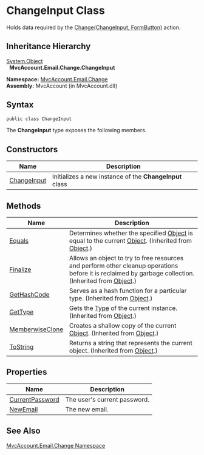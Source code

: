 ChangeInput Class
=================
Holds data required by the [Change(ChangeInput, FormButton)][1] action.


Inheritance Hierarchy
---------------------
[System.Object][2]  
  **MvcAccount.Email.Change.ChangeInput**  

**Namespace:** [MvcAccount.Email.Change][3]  
**Assembly:** MvcAccount (in MvcAccount.dll)

Syntax
------

```csharp
public class ChangeInput
```

The **ChangeInput** type exposes the following members.


Constructors
------------

Name             | Description                                             
---------------- | ------------------------------------------------------- 
[ChangeInput][4] | Initializes a new instance of the **ChangeInput** class 


Methods
-------

Name                  | Description                                                                                                                                                
--------------------- | ---------------------------------------------------------------------------------------------------------------------------------------------------------- 
[Equals][5]           | Determines whether the specified [Object][2] is equal to the current [Object][2]. (Inherited from [Object][2].)                                            
[Finalize][6]         | Allows an object to try to free resources and perform other cleanup operations before it is reclaimed by garbage collection. (Inherited from [Object][2].) 
[GetHashCode][7]      | Serves as a hash function for a particular type. (Inherited from [Object][2].)                                                                             
[GetType][8]          | Gets the [Type][9] of the current instance. (Inherited from [Object][2].)                                                                                  
[MemberwiseClone][10] | Creates a shallow copy of the current [Object][2]. (Inherited from [Object][2].)                                                                           
[ToString][11]        | Returns a string that represents the current object. (Inherited from [Object][2].)                                                                         


Properties
----------

Name                  | Description                  
--------------------- | ---------------------------- 
[CurrentPassword][12] | The user's current password. 
[NewEmail][13]        | The new email.               


See Also
--------
[MvcAccount.Email.Change Namespace][3]  

[1]: ../ChangeController/Change_1.md
[2]: http://msdn2.microsoft.com/en-us/library/e5kfa45b
[3]: ../README.md
[4]: _ctor.md
[5]: http://msdn2.microsoft.com/en-us/library/bsc2ak47
[6]: http://msdn2.microsoft.com/en-us/library/4k87zsw7
[7]: http://msdn2.microsoft.com/en-us/library/zdee4b3y
[8]: http://msdn2.microsoft.com/en-us/library/dfwy45w9
[9]: http://msdn2.microsoft.com/en-us/library/42892f65
[10]: http://msdn2.microsoft.com/en-us/library/57ctke0a
[11]: http://msdn2.microsoft.com/en-us/library/7bxwbwt2
[12]: CurrentPassword.md
[13]: NewEmail.md